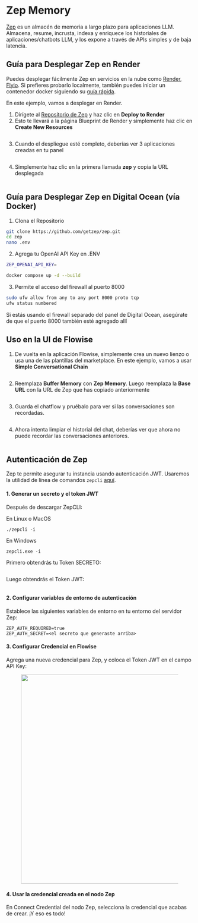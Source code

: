 # Zep Memory

[Zep](https://github.com/getzep/zep) es un almacén de memoria a largo plazo para aplicaciones LLM. Almacena, resume, incrusta, indexa y enriquece los historiales de aplicaciones/chatbots LLM, y los expone a través de APIs simples y de baja latencia.

## Guía para Desplegar Zep en Render

Puedes desplegar fácilmente Zep en servicios en la nube como [Render](https://render.com/), [Flyio](https://fly.io/). Si prefieres probarlo localmente, también puedes iniciar un contenedor docker siguiendo su [guía rápida](https://github.com/getzep/zep#quick-start).

En este ejemplo, vamos a desplegar en Render.

1. Dirígete al [Repositorio de Zep](https://github.com/getzep/zep#quick-start) y haz clic en **Deploy to Render**
2. Esto te llevará a la página Blueprint de Render y simplemente haz clic en **Create New Resources**

<figure><img src="../../../.gitbook/assets/image--21---1-.png" alt=""><figcaption></figcaption></figure>

3. Cuando el despliegue esté completo, deberías ver 3 aplicaciones creadas en tu panel

<figure><img src="../../../.gitbook/assets/image--1---2-.png" alt=""><figcaption></figcaption></figure>

4. Simplemente haz clic en la primera llamada **zep** y copia la URL desplegada

<figure><img src="../../../.gitbook/assets/image--38---1-.png" alt=""><figcaption></figcaption></figure>

## Guía para Desplegar Zep en Digital Ocean (vía Docker)

1. Clona el Repositorio

```bash
git clone https://github.com/getzep/zep.git
cd zep
nano .env

```

2. Agrega tu OpenAI API Key en .ENV

```bash
ZEP_OPENAI_API_KEY=

```

```bash
docker compose up -d --build
```

3. Permite el acceso del firewall al puerto 8000

```bash
sudo ufw allow from any to any port 8000 proto tcp
ufw status numbered
```

Si estás usando el firewall separado del panel de Digital Ocean, asegúrate de que el puerto 8000 también esté agregado allí

## Uso en la UI de Flowise

1. De vuelta en la aplicación Flowise, simplemente crea un nuevo lienzo o usa una de las plantillas del marketplace. En este ejemplo, vamos a usar **Simple Conversational Chain**

<figure><img src="../../../.gitbook/assets/Untitled--3---1-.png" alt=""><figcaption></figcaption></figure>

2. Reemplaza **Buffer Memory** con **Zep Memory**. Luego reemplaza la **Base URL** con la URL de Zep que has copiado anteriormente

<figure><img src="../../../.gitbook/assets/Untitled--5-.png" alt=""><figcaption></figcaption></figure>

3. Guarda el chatflow y pruébalo para ver si las conversaciones son recordadas.

<figure><img src="../../../.gitbook/assets/image--27-.png" alt=""><figcaption></figcaption></figure>

4. Ahora intenta limpiar el historial del chat, deberías ver que ahora no puede recordar las conversaciones anteriores.

<figure><img src="../../../.gitbook/assets/image--8---1---1---1---1---1---1---1---1---1---1---1-.png" alt=""><figcaption></figcaption></figure>

## Autenticación de Zep

Zep te permite asegurar tu instancia usando autenticación JWT. Usaremos la utilidad de línea de comandos `zepcli` [aquí](https://github.com/getzep/zepcli/releases).

#### 1. Generar un secreto y el token JWT <a href="#id-1-generate-a-secret-and-the-jwt-token" id="id-1-generate-a-secret-and-the-jwt-token"></a>

Después de descargar ZepCLI:

En Linux o MacOS

```
./zepcli -i
```

En Windows

```
zepcli.exe -i
```

Primero obtendrás tu Token SECRETO:

<figure><img src="../../../.gitbook/assets/image--1---1---1---1---1---1---1---1---1---1---1---1---1---1---1---1---1---1---1---1---1---1---1---1---1---1-.png" alt=""><figcaption></figcaption></figure>

Luego obtendrás el Token JWT:

<figure><img src="../../../.gitbook/assets/image--1---1---1---1---1---1---1---1---1---1---1---1---1---1---1---1---1---1---1---1---1---1---1---1---1---1---1-.png" alt=""><figcaption></figcaption></figure>

#### 2. Configurar variables de entorno de autenticación <a href="#id-2-configure-auth-environment-variables" id="id-2-configure-auth-environment-variables"></a>

Establece las siguientes variables de entorno en tu entorno del servidor Zep:

```
ZEP_AUTH_REQUIRED=true
ZEP_AUTH_SECRET=<el secreto que generaste arriba>
```

#### 3. Configurar Credencial en Flowise <a href="#id-2-configure-auth-environment-variables" id="id-2-configure-auth-environment-variables"></a>

Agrega una nueva credencial para Zep, y coloca el Token JWT en el campo API Key:

<figure><img src="../../../.gitbook/assets/image--2---1---1---1---1---1---1---1---1---1---1---1---1---1---1---1---1---1---1---1---1-.png" alt="" width="563"><figcaption></figcaption></figure>

#### 4. Usar la credencial creada en el nodo Zep <a href="#id-2-configure-auth-environment-variables" id="id-2-configure-auth-environment-variables"></a>

En Connect Credential del nodo Zep, selecciona la credencial que acabas de crear. ¡Y eso es todo!

<figure><img src="../../../.gitbook/assets/image--3---1---1---1---1---1---1---1---1---1---1---1---1---1---1---1---1---1-.png" alt=""><figcaption></figcaption></figure>
